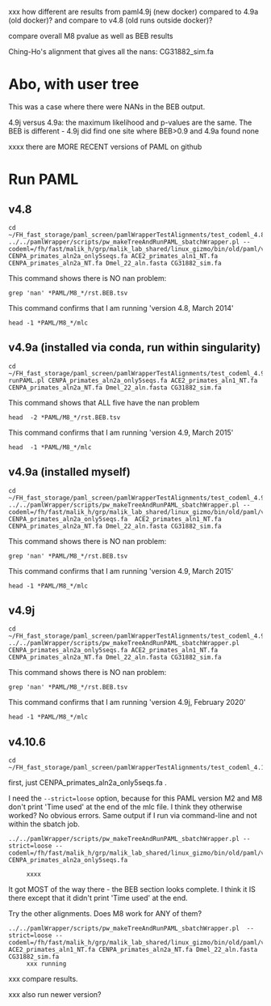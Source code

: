xxx how different are results from paml4.9j (new docker) compared to 4.9a (old docker)?  and compare to v4.8 (old runs outside docker)?

compare overall M8 pvalue as well as BEB results

Ching-Ho's alignment that gives all the nans: CG31882_sim.fa


# Abo, with user tree

This was a case where there were NANs in the BEB output.

4.9j versus 4.9a:  the maximum likelihood and p-values are the same. The BEB is different - 4.9j did find one site where BEB>0.9 and 4.9a found none



xxxx there are MORE RECENT versions of PAML on github


# Run PAML 

## v4.8

```
cd ~/FH_fast_storage/paml_screen/pamlWrapperTestAlignments/test_codeml_4.8
../../pamlWrapper/scripts/pw_makeTreeAndRunPAML_sbatchWrapper.pl --codeml=/fh/fast/malik_h/grp/malik_lab_shared/linux_gizmo/bin/old/paml/v4.8/codeml CENPA_primates_aln2a_only5seqs.fa ACE2_primates_aln1_NT.fa CENPA_primates_aln2a_NT.fa Dmel_22_aln.fasta CG31882_sim.fa
```

This command shows there is NO nan problem:
```
grep 'nan' *PAML/M8_*/rst.BEB.tsv 
```

This command confirms that I am running 'version 4.8, March 2014'
```
head -1 *PAML/M8_*/mlc
```

## v4.9a (installed via conda, run within singularity)

```
cd ~/FH_fast_storage/paml_screen/pamlWrapperTestAlignments/test_codeml_4.9a_via_sif1.1.0
runPAML.pl CENPA_primates_aln2a_only5seqs.fa ACE2_primates_aln1_NT.fa CENPA_primates_aln2a_NT.fa Dmel_22_aln.fasta CG31882_sim.fa
```

This command shows that ALL five have the nan problem
```
head  -2 *PAML/M8_*/rst.BEB.tsv 
```

This command confirms that I am running 'version 4.9, March 2015'
```
head  -1 *PAML/M8_*/mlc
```


## v4.9a (installed myself)

```
cd ~/FH_fast_storage/paml_screen/pamlWrapperTestAlignments/test_codeml_4.9a 
../../pamlWrapper/scripts/pw_makeTreeAndRunPAML_sbatchWrapper.pl --codeml=/fh/fast/malik_h/grp/malik_lab_shared/linux_gizmo/bin/old/paml/v4.9a/codeml CENPA_primates_aln2a_only5seqs.fa  ACE2_primates_aln1_NT.fa CENPA_primates_aln2a_NT.fa Dmel_22_aln.fasta CG31882_sim.fa
```


This command shows there is NO nan problem:
```
grep 'nan' *PAML/M8_*/rst.BEB.tsv 
```

This command confirms that I am running 'version 4.9, March 2015'
```
head -1 *PAML/M8_*/mlc
```

## v4.9j

```
cd ~/FH_fast_storage/paml_screen/pamlWrapperTestAlignments/test_codeml_4.9j
../../pamlWrapper/scripts/pw_makeTreeAndRunPAML_sbatchWrapper.pl CENPA_primates_aln2a_only5seqs.fa ACE2_primates_aln1_NT.fa CENPA_primates_aln2a_NT.fa Dmel_22_aln.fasta CG31882_sim.fa
```

This command shows there is NO nan problem:
```
grep 'nan' *PAML/M8_*/rst.BEB.tsv 
```

This command confirms that I am running 'version 4.9j, February 2020'
```
head -1 *PAML/M8_*/mlc
```

## v4.10.6

```
cd ~/FH_fast_storage/paml_screen/pamlWrapperTestAlignments/test_codeml_4.10.6
```
first, just CENPA_primates_aln2a_only5seqs.fa .

I need the `--strict=loose` option, because for this PAML version M2 and M8 don't print 'Time used' at the end of the mlc file.  I think they otherwise worked?  No obvious errors. Same output if I run via command-line and not within the sbatch job.
```
../../pamlWrapper/scripts/pw_makeTreeAndRunPAML_sbatchWrapper.pl --strict=loose --codeml=/fh/fast/malik_h/grp/malik_lab_shared/linux_gizmo/bin/old/paml/v4.10.6/codeml CENPA_primates_aln2a_only5seqs.fa 

     xxxx
```
It got MOST of the way there - the BEB section looks complete. I think it IS there except that it didn't print 'Time used' at the end.

Try the other alignments. Does M8 work for ANY of them?
```
../../pamlWrapper/scripts/pw_makeTreeAndRunPAML_sbatchWrapper.pl  --strict=loose --codeml=/fh/fast/malik_h/grp/malik_lab_shared/linux_gizmo/bin/old/paml/v4.10.6/codeml ACE2_primates_aln1_NT.fa CENPA_primates_aln2a_NT.fa Dmel_22_aln.fasta CG31882_sim.fa
     xxx running 
```


xxx compare results.

xxx also run newer version?